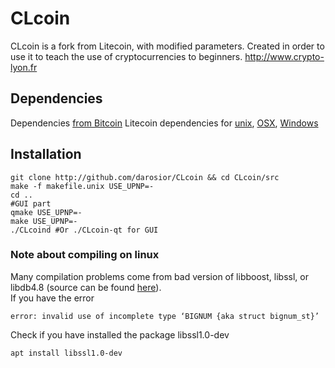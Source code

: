 # CLcoin

CLcoin is a fork from Litecoin, with modified parameters. Created in order to use it to teach the use of cryptocurrencies to beginners.
http://www.crypto-lyon.fr
  
   
## Dependencies
Dependencies [from Bitcoin](https://github.com/bitcoin/bitcoin/blob/master/doc/dependencies.md)
Litecoin dependencies for [unix](https://github.com/litecoin-project/litecoin/blob/0.8/doc/build-unix.md), [OSX](https://github.com/litecoin-project/litecoin/blob/0.8/doc/build-osx.md), [Windows](https://github.com/litecoin-project/litecoin/blob/0.8/doc/build-msw.md)  

## Installation
```
git clone http://github.com/darosior/CLcoin && cd CLcoin/src
make -f makefile.unix USE_UPNP=-
cd ..
#GUI part
qmake USE_UPNP=-
make USE_UPNP=-
./CLcoind #Or ./CLcoin-qt for GUI
```

### Note about compiling on linux
Many compilation problems come from bad version of libboost, libssl, or libdb4.8 (source can be found [here](https://launchpad.net/~bitcoin/+archive/ubuntu/bitcoin)).  
If you have the error
```
error: invalid use of incomplete type ‘BIGNUM {aka struct bignum_st}’
```
Check if you have installed the package libssl1.0-dev
```
apt install libssl1.0-dev
```
